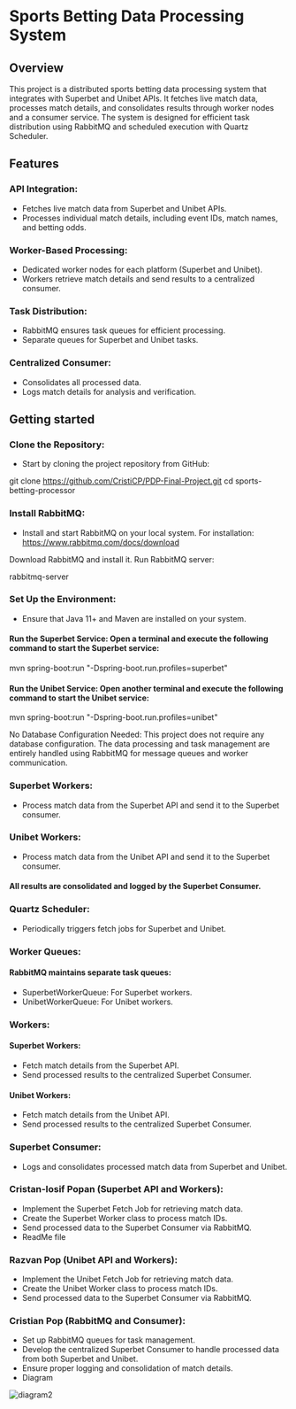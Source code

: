 # Sports Betting Data Processing System
## Overview
This project is a distributed sports betting data processing system that integrates with Superbet and Unibet APIs. It fetches live match data, processes match details, and consolidates results through worker nodes and a consumer service. The system is designed for efficient task distribution using RabbitMQ and scheduled execution with Quartz Scheduler.

## Features
### API Integration:

- Fetches live match data from Superbet and Unibet APIs.
- Processes individual match details, including event IDs, match names, and betting odds.

### Worker-Based Processing:

- Dedicated worker nodes for each platform (Superbet and Unibet).
- Workers retrieve match details and send results to a centralized consumer.

### Task Distribution:

- RabbitMQ ensures task queues for efficient processing.
- Separate queues for Superbet and Unibet tasks.

### Centralized Consumer:

- Consolidates all processed data.
- Logs match details for analysis and verification.

## Getting started

###  Clone the Repository: 

- Start by cloning the project repository from GitHub:



git clone https://github.com/CristiCP/PDP-Final-Project.git
cd sports-betting-processor


### Install RabbitMQ: 

- Install and start RabbitMQ on your local system. For installation: https://www.rabbitmq.com/docs/download

Download RabbitMQ and install it.
Run RabbitMQ server:


rabbitmq-server


### Set Up the Environment:

- Ensure that Java 11+ and Maven are installed on your system.

#### Run the Superbet Service: Open a terminal and execute the following command to start the Superbet service:


mvn spring-boot:run "-Dspring-boot.run.profiles=superbet"


#### Run the Unibet Service: Open another terminal and execute the following command to start the Unibet service:


mvn spring-boot:run "-Dspring-boot.run.profiles=unibet"


No Database Configuration Needed: This project does not require any database configuration. The data processing and task management are entirely handled using RabbitMQ for message queues and worker communication.

###  Superbet Workers: 
- Process match data from the Superbet API and send it to the Superbet consumer.

### Unibet Workers: 
- Process match data from the Unibet API and send it to the Superbet consumer.

#### All results are consolidated and logged by the Superbet Consumer.

### Quartz Scheduler:

- Periodically triggers fetch jobs for Superbet and Unibet.

### Worker Queues:

#### RabbitMQ maintains separate task queues:
- SuperbetWorkerQueue: For Superbet workers.
- UnibetWorkerQueue: For Unibet workers.

### Workers:

#### Superbet Workers:
- Fetch match details from the Superbet API.
- Send processed results to the centralized Superbet Consumer.

#### Unibet Workers:
- Fetch match details from the Unibet API.
- Send processed results to the centralized Superbet Consumer.

### Superbet Consumer:
- Logs and consolidates processed match data from Superbet and Unibet.


### Cristan-Iosif Popan (Superbet API and Workers):

- Implement the Superbet Fetch Job for retrieving match data.
- Create the Superbet Worker class to process match IDs.
- Send processed data to the Superbet Consumer via RabbitMQ.
- ReadMe file

### Razvan Pop (Unibet API and Workers):

- Implement the Unibet Fetch Job for retrieving match data.
- Create the Unibet Worker class to process match IDs.
- Send processed data to the Superbet Consumer via RabbitMQ.

### Cristian Pop (RabbitMQ and Consumer):

- Set up RabbitMQ queues for task management.
- Develop the centralized Superbet Consumer to handle processed data from both Superbet and Unibet.
- Ensure proper logging and consolidation of match details.
- Diagram

![diagram2](https://github.com/user-attachments/assets/befad711-ff53-4975-a959-35454d401476)


